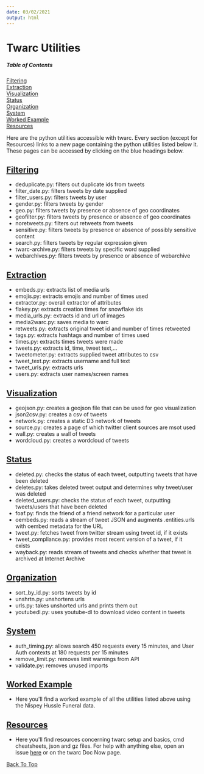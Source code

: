 ```yaml
---
date: 03/02/2021
output: html
---
```

# Twarc Utilities

##### Table of Contents  
[Filtering](#filtering)  
[Extraction](#extraction)  
[Visualization](#visualization)  
[Status](#status)  
[Organization](#organization)  
[System](#system)  
[Worked Example](#worked)  
[Resources](#resources) 

Here are the python utilities accessible with twarc. Every section (except for Resources) links to a new page containing the python utilities listed below it. These pages can be accessed by clicking on the blue headings below. 
  
<a name="filtering"/>

## [Filtering](filtering.md)
  - deduplicate.py: filters out duplicate ids from tweets
  - filter_date.py: filters tweets by date supplied
  - filter_users.py: filters tweets by user
  - gender.py: filters tweets by gender
  - geo.py: filters tweets by presence or absence of geo coordinates
  - geofilter.py: filters tweets by presence or absence of geo coordinates
  - noretweets.py: filters out retweets from tweets 
  - sensitive.py: filters tweets by presence or absence of possibly sensitive content
  - search.py: filters tweets by regular expression given
  - twarc-archive.py: filters tweets by specific word supplied
  - webarchives.py: filters tweets by presence or absence of webarchive

<a name="extraction"/>

## [Extraction](extraction.md)
  - embeds.py: extracts list of media urls
  - emojis.py: extracts emojis and number of times used
  - extractor.py: overall extractor of attributes
  - flakey.py: extracts creation times for snowflake ids
  - media_urls.py: extracts id and url of images
  - media2warc.py: saves media to warc 
  - retweets.py: extracts original tweet id and number of times retweeted
  - tags.py: extracts hashtags and number of times used
  - times.py: extracts times tweets were made
  - tweets.py: extracts id, time, tweet text,...
  - tweetometer.py: extracts supplied tweet attributes to csv
  - tweet_text.py: extracts username and full text
  - tweet_urls.py: extracts urls
  - users.py: extracts user names/screen names

<a name="visualization"/>

## [Visualization](visualization.md)
  - geojson.py: creates a geojson file that can be used for geo visualization
  - json2csv.py: creates a csv of tweets
  - network.py: creates a static D3 network of tweets
  - source.py: creates a page of which twitter client sources are msot used
  - wall.py: creates a wall of tweets
  - wordcloud.py: creates a wordcloud of tweets

<a name="status"/>

## [Status](status.md)
  - deleted.py: checks the status of each tweet, outputting tweets that have been deleted
  - deletes.py: takes deleted tweet output and determines why tweet/user was deleted
  - deleted_users.py: checks the status of each tweet, outputting tweets/users that have been deleted
  - foaf.py: finds the friend of a friend network for a particular user	
  - oembeds.py: reads a stream of tweet JSON and augments .entities.urls with oembed metadata for the URL
  - tweet.py: fetches tweet from twitter stream using tweet id, if it exists
  - tweet_compliance.py: provides most recent version of a tweet, if it exists
  - wayback.py: reads stream of tweets and checks whether that tweet is archived at Internet Archive

<a name="organization"/>

## [Organization](organization.md)
  - sort_by_id.py: sorts tweets by id
  - unshrtn.py: unshortens urls 
  - urls.py: takes unshorted urls and prints them out
  - youtubedl.py: uses youtube-dl to download video content in tweets

<a name="system"/>

## [System](system.md)
  - auth_timing.py: allows search 450 requests every 15 minutes, and User Auth contexts at 180 requests per 15 minutes
  - remove_limit.py: removes limit warnings from API
  - validate.py: removes unused imports

<a name="worked"/>

## [Worked Example](workedex.md)
  - Here you'll find a worked example of all the utilities listed above using the Nispey Hussle Funeral data. 

<a name="resources"/>

## [Resources](resources.md)
  - Here you'll find resources concerning twarc setup and basics, cmd cheatsheets, json and gz files. For help with anything else, open an issue [here](https://github.com/ucsb-collaboratory/twarc/issues) or on the twarc Doc Now page. 



[Back To Top](#twarc-utilities)
